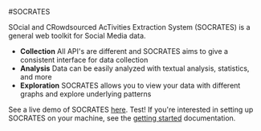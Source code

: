 #SOCRATES

SOcial and CRowdsourced AcTivities Extraction System (SOCRATES) is a general web toolkit for Social Media data.
- <b>Collection</b> All API's are different and SOCRATES aims to give a consistent interface for data collection
- <b>Analysis</b> Data can be easily analyzed with textual analysis, statistics, and more
- <b>Exploration</b> SOCRATES allows you to view your data with different graphs and explore underlying patterns

See a live demo of SOCRATES [here](http://peopleanalytics.org/socrates/).
Test! 
If you're interested in setting up SOCRATES on your machine, see the [getting started](docs/getting_started.md) documentation.
